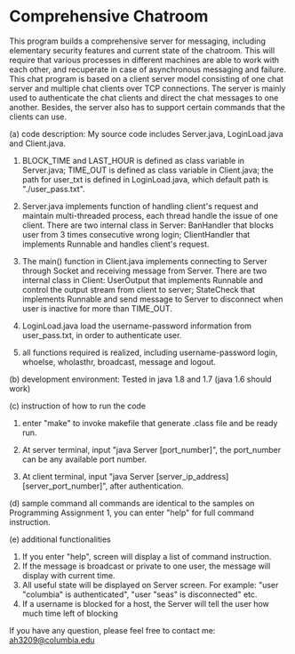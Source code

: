 # Comprehensive Chatroom
This program builds a comprehensive server for messaging, 
including elementary security features and current state of the chat­room.
This will require that various processes in different machines are able to work with each other,
and recuperate in case of asynchronous messaging and failure.
This chat program is based on a client server model consisting of one chat server and multiple chat clients over TCP connections.
The server is mainly used to authenticate the chat clients and direct the chat messages to one another.
Besides, the server also has to support certain commands that the clients can use.

(a) code description:
My source code includes Server.java, LoginLoad.java and Client.java.

1. BLOCK_TIME and LAST_HOUR is defined as class variable in Server.java; TIME_OUT is defined as class variable in Client.java; the path for user_txt is defined in LoginLoad.java, which default path is "./user_pass.txt".

2. Server.java implements function of handling client's request and maintain multi-threaded process, each thread handle the issue of one client. There are two internal class in Server: BanHandler that blocks user from 3 times consecutive wrong login; ClientHandler that implements Runnable and handles client's request.

3. The main() function in Client.java implements connecting to Server through Socket and receiving message from Server. There are two internal class in Client: UserOutput that implements Runnable and control the output stream from client to server; StateCheck that implements Runnable and send message to Server to disconnect when user is inactive for more than TIME_OUT.

4. LoginLoad.java load the username-password information from user_pass.txt, in order to authenticate user.

5. all functions required is realized, including username-password login, whoelse, wholasthr, broadcast, message and logout.

(b) development environment:
Tested in java 1.8 and 1.7 (java 1.6 should work)

(c) instruction of how to run the code
1. enter "make" to invoke makefile that generate .class file and be ready run.

2. At server terminal, input "java Server [port_number]", the port_number can be any available
port number.
3. At client terminal, input "java Server [server_ip_address] [server_port_number]", after authentication.

(d) sample command
all commands are identical to the samples on Programming Assignment 1, you can enter "help" for full command instruction.

(e) additional functionalities
1. If you enter "help", screen will display a list of command instruction.
2. If the message is broadcast or private to one user, the message will display with current time.
3. All useful state will be displayed on Server screen. For example: "user "columbia" is authenticated", "user "seas" is disconnected" etc.
4. If a username is blocked for a host, the Server will tell the user how much time left of blocking

If you have any question, please feel free to contact me: ah3209@columbia.edu
